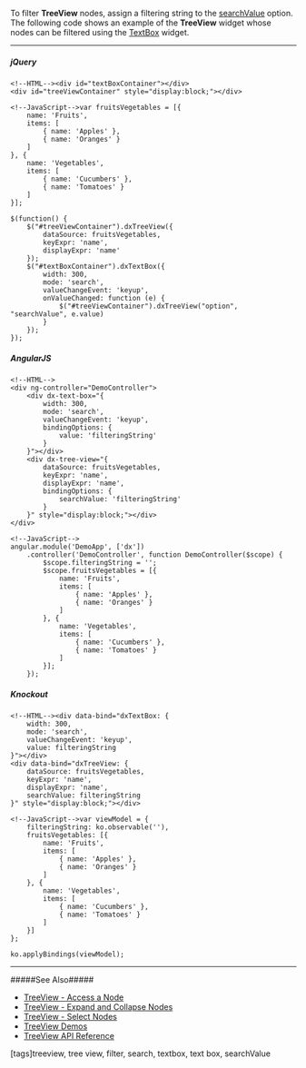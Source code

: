 To filter **TreeView** nodes, assign a filtering string to the [searchValue](/api-reference/10%20UI%20Widgets/dxTreeView/1%20Configuration/searchValue.md '/Documentation/ApiReference/UI_Widgets/dxTreeView/Configuration/#searchValue') option. The following code shows an example of the **TreeView** widget whose nodes can be filtered using the [TextBox](/concepts/05%20Widgets/TextBox '/Documentation/Guide/Widgets/TextBox') widget.

---
##### jQuery

    <!--HTML--><div id="textBoxContainer"></div>
    <div id="treeViewContainer" style="display:block;"></div>

    <!--JavaScript-->var fruitsVegetables = [{
        name: 'Fruits',
        items: [
            { name: 'Apples' },
            { name: 'Oranges' }
        ]
    }, {
        name: 'Vegetables',
        items: [
            { name: 'Cucumbers' },
            { name: 'Tomatoes' }
        ]
    }];

    $(function() {
        $("#treeViewContainer").dxTreeView({
            dataSource: fruitsVegetables,
            keyExpr: 'name',
            displayExpr: 'name'
        });
        $("#textBoxContainer").dxTextBox({
            width: 300,
            mode: 'search',
            valueChangeEvent: 'keyup',
            onValueChanged: function (e) {
                $("#treeViewContainer").dxTreeView("option", "searchValue", e.value)
            }
        });
    });

##### AngularJS

    <!--HTML-->
    <div ng-controller="DemoController">
        <div dx-text-box="{
            width: 300,
            mode: 'search',
            valueChangeEvent: 'keyup',
            bindingOptions: {
                value: 'filteringString'
            }
        }"></div>
        <div dx-tree-view="{
            dataSource: fruitsVegetables,
            keyExpr: 'name',
            displayExpr: 'name',
            bindingOptions: {
                searchValue: 'filteringString'
            }
        }" style="display:block;"></div>
    </div>

    <!--JavaScript-->
    angular.module('DemoApp', ['dx'])
        .controller('DemoController', function DemoController($scope) {
            $scope.filteringString = '';
            $scope.fruitsVegetables = [{
                name: 'Fruits',
                items: [
                    { name: 'Apples' },
                    { name: 'Oranges' }
                ]
            }, {
                name: 'Vegetables',
                items: [
                    { name: 'Cucumbers' },
                    { name: 'Tomatoes' }
                ]
            }];
        });

##### Knockout

    <!--HTML--><div data-bind="dxTextBox: {
        width: 300,
        mode: 'search',
        valueChangeEvent: 'keyup',
        value: filteringString
    }"></div>
    <div data-bind="dxTreeView: {
        dataSource: fruitsVegetables,
        keyExpr: 'name',
        displayExpr: 'name',
        searchValue: filteringString
    }" style="display:block;"></div>

    <!--JavaScript-->var viewModel = {
        filteringString: ko.observable(''),
        fruitsVegetables: [{
            name: 'Fruits',
            items: [
                { name: 'Apples' },
                { name: 'Oranges' }
            ]
        }, {
            name: 'Vegetables',
            items: [
                { name: 'Cucumbers' },
                { name: 'Tomatoes' }
            ]
        }]
    };

    ko.applyBindings(viewModel);

---

#####See Also#####
- [TreeView - Access a Node](/concepts/05%20Widgets/TreeView/10%20Access%20a%20Node '/Documentation/Guide/Widgets/TreeView/Access_a_Node')
- [TreeView - Expand and Collapse Nodes](/concepts/05%20Widgets/TreeView/20%20Expand%20and%20Collapse%20Nodes '/Documentation/Guide/Widgets/TreeView/Expand_and_Collapse_Nodes')
- [TreeView - Select Nodes](/concepts/05%20Widgets/TreeView/25%20Select%20Nodes '/Documentation/Guide/Widgets/TreeView/Select_Nodes')
- [TreeView Demos](https://js.devexpress.com/Demos/WidgetsGallery/#demo/navigation-tree_view-hierarchical_data_structure)
- [TreeView API Reference](/api-reference/10%20UI%20Widgets/dxTreeView '/Documentation/ApiReference/UI_Widgets/dxTreeView/')

[tags]treeview, tree view, filter, search, textbox, text box, searchValue
